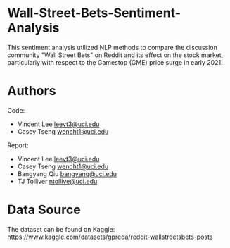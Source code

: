 # Wall-Street-Bets-Sentiment-Analysis
This sentiment analysis utilized NLP methods to compare the discussion community "Wall Street Bets" on Reddit and its effect on the stock market, particularly with respect to the Gamestop (GME) price surge in early 2021.

# Authors
Code: 
* Vincent Lee leevt3@uci.edu
* Casey Tseng wencht1@uci.edu

Report:
* Vincent Lee leevt3@uci.edu
* Casey Tseng wencht1@uci.edu
* Bangyang Qiu bangyanq@uci.edu
* TJ Tolliver ntollive@uci.edu

# Data Source
The dataset can be found on Kaggle: https://www.kaggle.com/datasets/gpreda/reddit-wallstreetsbets-posts
